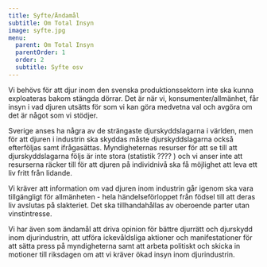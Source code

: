 ```yaml
---
title: Syfte/Ändamål
subtitle: Om Total Insyn
image: syfte.jpg
menu:
  parent: Om Total Insyn
  parentOrder: 1
  order: 2
  subtitle: Syfte osv
---
```

Vi behövs för att djur inom den svenska produktionssektorn inte ska kunna exploateras bakom stängda dörrar. Det är när vi, konsumenter/allmänhet, får insyn i vad djuren utsätts för som vi kan göra medvetna val och avgöra om det är något som vi stödjer.

Sverige anses ha några av de strängaste djurskyddslagarna i världen, men för att djuren i industrin ska skyddas måste djurskyddslagarna också efterföljas samt ifrågasättas. Myndigheternas resurser för att se till att djurskyddslagarna följs är inte stora (statistik ???? ) och vi anser inte att resurserna räcker till för att djuren på individnivå ska få möjlighet att leva ett liv fritt från lidande. 

Vi kräver att information om vad djuren inom industrin går igenom ska vara tillgängligt för allmänheten - hela händelseförloppet från födsel till att deras liv avslutas på slakteriet. Det ska tillhandahållas av oberoende parter utan vinstintresse.

Vi har även som ändamål att driva opinion för bättre djurrätt och djurskydd inom djurindustrin, att utföra ickevåldsliga aktioner och manifestationer för att sätta press på myndigheterna samt att arbeta politiskt och skicka in motioner till riksdagen om att vi kräver ökad insyn inom djurindustrin. 
